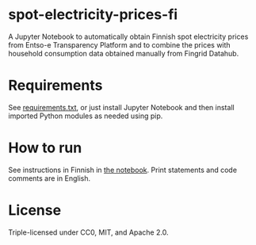 # spot-electricity-prices-fi

A Jupyter Notebook to automatically obtain Finnish spot electricity prices from Entso-e Transparency Platform and to combine the prices with household consumption data obtained manually from Fingrid Datahub.

# Requirements

See [requirements.txt](requirements.txt), or just install Jupyter Notebook and then install imported Python modules as needed using pip.

# How to run

See instructions in Finnish in [the notebook](Pörssisähkön_hinta_ja_kulutus.ipynb). Print statements and code comments are in English.

# License

Triple-licensed under CC0, MIT, and Apache 2.0.
